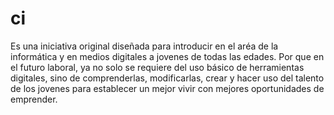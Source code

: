 # ci
Es una iniciativa original diseñada para introducir en el aréa de la informática y en medios digitales a jovenes de todas las edades. Por que en el futuro laboral, ya no solo se requiere del uso básico de herramientas digitales, sino de comprenderlas, modificarlas, crear y hacer uso del talento de los jovenes para establecer un mejor vivir con mejores oportunidades de emprender.
